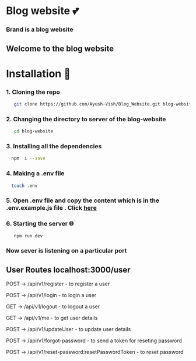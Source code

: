 # Blog website 💕 

### Brand is a blog website 
## Welcome to the  blog website

# Installation 🚀
### 1. Cloning the repo  
```bash
   git clone https://github.com/Ayush-Vish/Blog_Website.git blog-website 
``` 

### 2. Changing the directory to server of the blog-website 
```bash 
   cd blog-website
```

### 3. Installing all the dependencies 
```bash
  npm  i --save
```
### 4. Making a .env file 
```bash
  touch .env 
```

### 5. Open .env file and copy the content which is in the .env.example.js file . Click [here](./.env.example.js) 

### 6. Starting the server 🌐
```bash
   npm run dev 
```

### Now sever is listening on a particular port 

## User Routes localhost:3000/user

POST -> /api/v1/register - to register a user 

POST -> /api/v1/login - to login a user

GET -> /api/v1/logout - to logout a user

GET -> /api/v1/me  - to get user details

POST -> /api/v1/updateUser - to update user details

POST -> /api/v1/forgot-password - to send a token for reseting password 

POST -> /api/v1/reset-password:resetPasswordToken - to reset  password 




